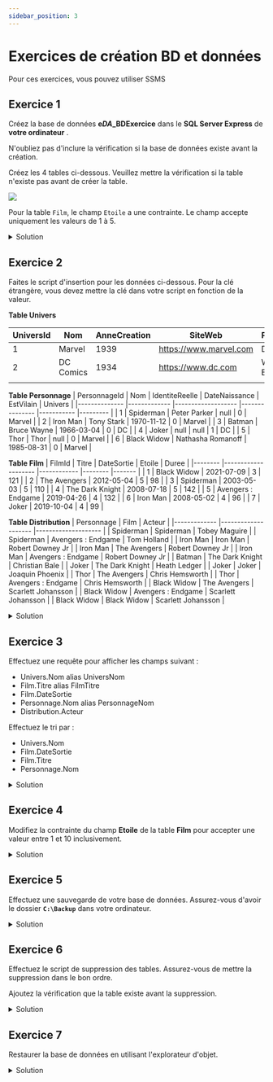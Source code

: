 ```yaml
---
sidebar_position: 3
---
```


# Exercices de création BD et données

Pour ces exercices, vous pouvez utiliser SSMS

## Exercice 1

Créez la base de données **e*DA*_BDExercice** dans le **SQL Server Express** de **votre ordinateur** .

N'oubliez pas d'inclure la vérification si la base de données existe avant la création.

Créez les 4 tables ci-dessous. Veuillez mettre la vérification si la table n'existe pas avant de créer la table.

<img src="/4N1_2024/img/02_DEA_SuperHeros.jpg"  />



Pour la table `Film`, le champ `Etoile` a une contrainte. Le champ accepte uniquement les valeurs de 1 à 5.

<details>
  <summary>Solution</summary>

```sql

IF DB_ID('e1234_BDExercice') IS NULL
	CREATE DATABASE e1234_BDExercice;
GO

USE e1234_BDExercice;
GO

IF OBJECT_ID('Univers', 'U') IS NULL
	CREATE TABLE Univers
	(
		UniversId INT NOT NULL CONSTRAINT PK_Univers PRIMARY KEY,
		Nom VARCHAR(100) NOT NULL,
		AnneeCreation SMALLINT NOT NULL,
		SiteWeb VARCHAR(2000) NOT NULL,
		Proprietaire VARCHAR(250) NOT NULL
	);

IF OBJECT_ID('Film', 'U') IS NULL
	CREATE TABLE Film
	(
		FilmId INT NOT NULL CONSTRAINT PK_Film PRIMARY KEY,
		Titre VARCHAR(100) NOT NULL,
		DateSortie DATE NOT NULL,
		Etoile TINYINT NOT NULL CONSTRAINT CK_Film_Etoile CHECK(Etoile >= 1 AND Etoile <= 5),
		Duree SMALLINT NOT NULL
	);

IF OBJECT_ID('Personnage', 'U') IS NULL
	CREATE TABLE Personnage
	(
		PersonnageId INT NOT NULL CONSTRAINT PK_Personnage PRIMARY KEY,
		Nom VARCHAR(100) NOT NULL,
		IdentiteReelle VARCHAR(100) NULL,
		DateNaissance DATE NULL,
		EstVilain BIT NOT NULL,
		UniversId INT NOT NULL CONSTRAINT FK_Personnage_UniversId FOREIGN KEY REFERENCES Univers(UniversId)
			ON DELETE NO ACTION
			ON UPDATE CASCADE
	);

IF OBJECT_ID('Distribution', 'U') IS NULL
	CREATE TABLE [Distribution]
	(
		PersonnageId INT NOT NULL CONSTRAINT FK_Distribution_PersonnageId FOREIGN KEY REFERENCES Personnage(PersonnageId)
			ON DELETE NO ACTION
			ON UPDATE CASCADE,
		FilmId INT NOT NULL CONSTRAINT FK_Distribution_FilmId FOREIGN KEY REFERENCES Film(FilmId)
			ON DELETE NO ACTION
			ON UPDATE CASCADE,
		Acteur VARCHAR(100) NOT NULL,
		CONSTRAINT PK_Distribution PRIMARY KEY (PersonnageId, FilmId)
	);
GO
```

</details>


## Exercice 2

Faites le script d'insertion pour les données ci-dessous. Pour la clé étrangère, vous devez mettre la clé dans votre script en fonction de la valeur.

**Table Univers**

| UniversId | Nom       | AnneCreation | SiteWeb                | Proprietaire |
|-----------|-----------|--------------|------------------------|--------------|
| 1         | Marvel    | 1939         | https://www.marvel.com | Disney       |
| 2         | DC Comics | 1934         | https://www.dc.com     | Warner Bros  |
|           |           |              |                        |              |


**Table Personnage**
| PersonnageId 	| Nom         	| IdentiteReelle    	| DateNaissance 	| EstVilain 	| Univers 	|
|--------------	|-------------	|-------------------	|---------------	|-----------	|---------	|
| 1            	| Spiderman   	| Peter Parker      	| null          	| 0         	| Marvel  	|
| 2            	| Iron Man    	| Tony Stark        	| 1970-11-12    	| 0         	| Marvel  	|
| 3            	| Batman      	| Bruce Wayne       	| 1966-03-04    	| 0         	| DC      	|
| 4            	| Joker       	| null              	| null          	| 1         	| DC      	|
| 5            	| Thor        	| Thor              	| null          	| 0         	| Marvel  	|
| 6            	| Black Widow 	| Nathasha Romanoff 	| 1985-08-31    	| 0         	| Marvel  	|

**Table Film**
| FilmId 	| Titre              	| DateSortie 	| Etoile 	| Duree 	|
|--------	|--------------------	|------------	|--------	|-------	|
| 1      	| Black Widow        	| 2021-07-09 	| 3      	| 121   	|
| 2      	| The Avengers       	| 2012-05-04 	| 5      	| 98    	|
| 3      	| Spiderman          	| 2003-05-03 	| 5      	| 110   	|
| 4      	| The Dark Knight    	| 2008-07-18 	| 5      	| 142   	|
| 5      	| Avengers : Endgame 	| 2019-04-26 	| 4      	| 132   	|
| 6      	| Iron Man           	| 2008-05-02 	| 4      	| 96    	|
| 7      	| Joker              	| 2019-10-04 	| 4      	| 99    	|


**Table Distribution**
| Personnage  	| Film               	| Acteur             	|
|-------------	|--------------------	|--------------------	|
| Spiderman   	| Spiderman          	| Tobey Maguire      	|
| Spiderman   	| Avengers : Endgame 	| Tom Holland        	|
| Iron Man    	| Iron Man           	| Robert Downey Jr   	|
| Iron Man    	| The Avengers       	| Robert Downey Jr   	|
| Iron Man    	| Avengers : Endgame 	| Robert Downey Jr   	|
| Batman      	| The Dark Knight    	| Christian Bale     	|
| Joker       	| The Dark Knight    	| Heath Ledger       	|
| Joker       	| Joker              	| Joaquin Phoenix    	|
| Thor        	| The Avengers       	| Chris Hemsworth    	|
| Thor        	| Avengers : Endgame 	| Chris Hemsworth    	|
| Black Widow 	| The Avengers       	| Scarlett Johansson 	|
| Black Widow 	| Avengers : Endgame 	| Scarlett Johansson 	|
| Black Widow 	| Black Widow        	| Scarlett Johansson 	|



<details>
  <summary>Solution</summary>

```sql
USE e1234_BDExercice;
GO

INSERT INTO Univers(UniversId, Nom, AnneeCreation, SiteWeb, Proprietaire) 
VALUES				
	(1, 'Marvel', 1939, 'https://www.marvel.com', 'Disney'),
	(2, 'DC Comics', 1934, 'https://dc.com', 'Warner Bros');
GO

INSERT INTO Personnage(PersonnageId, Nom, IdentiteReelle, DateNaissance, EstVilain, UniversId)
VALUES
	(1, 'Spiderman', 'Peter Parker', null, 0, 1),
	(2, 'Iron Man', 'Tony Stark', '1970-11-12',0, 1),
	(3, 'Batman', 'Bruce Wayne', '1966-03-04', 0, 2),
	(4, 'Joker', null, null, 0, 2),
	(5, 'Thor', 'Thor', null, 0, 1),
	(6, 'Black Widow', 'Nathasha Romanoff', '1985-08-31', 0, 1);
GO

INSERT INTO Film(FilmId, Titre, DateSortie, Etoile, Duree)
VALUES
	(1,'Black Widow', '2021-07-09', 3, 121),
	(2,'The Avengers', '2012-05-04', 5, 98),
	(3,'Spideman', '2003-05-03', 5, 110),
	(4,'The Dark Knight', '2008-07-18', 5, 142),
	(5,'Avengers : Endgames', '2019-04-26', 4, 132),
	(6,'Iron Man', '2008-05-02', 4, 96),
	(7,'Joker', '2019-10-04', 4, 99)
GO

INSERT INTO [Distribution](PersonnageId, FilmId, Acteur)
VALUES
	(1,3,'Tobey Maguire'),
	(1,5,'Tom Holland'),
	(2,6,'Robert Downey Jr'),
	(2,2,'Robert Downey Jr'),
	(2,5,'Robert Downey Jr'),
	(3,4,'Christian Bale'),
	(4,4,'Heath Ledger'),
	(4,7,'Joaquin Phoenix'),
	(5,2,'Chris Hemsworth'),
	(5,5,'Chris Hemsworth'),
	(6,2,'Scarlett Johansson'),
	(6,5,'Scarlett Johansson'),
	(6,1,'Scarlett Johansson')
GO
```

</details>
  
## Exercice 3

Effectuez une requête pour afficher les champs suivant :

- Univers.Nom alias UniversNom
- Film.Titre alias FilmTitre
- Film.DateSortie
- Personnage.Nom alias PersonnageNom
- Distribution.Acteur

Effectuez le tri par :

- Univers.Nom
- Film.DateSortie
- Film.Titre
- Personnage.Nom

<details>
  <summary>Solution</summary>

```sql

USE e1234_BDExercice;
GO

SELECT
	Univers.Nom AS UniversNom,
	Film.Titre AS FilmTitre,
	Film.DateSortie,
	Personnage.Nom AS PersonnageNom,	
	[Distribution].Acteur	
FROM [Distribution]
INNER JOIN Personnage ON [Distribution].PersonnageId = Personnage.PersonnageId
INNER JOIN Univers ON Personnage.UniversId = Univers.UniversId
INNER JOIN Film ON [Distribution].FilmId = Film.FilmId
ORDER BY
	Univers.Nom,
	Film.DateSortie,
	Film.Titre,
	Personnage.Nom,
	[Distribution].Acteur

```

</details>

## Exercice 4

Modifiez la contrainte du champ **Etoile** de la table **Film** pour accepter une valeur entre 1 et 10 inclusivement.

<details>
  <summary>Solution</summary>

  ```sql
  USE e1234_BDExercice;
ALTER TABLE Film
DROP CONSTRAINT CK_Film_Etoile

ALTER TABLE Film
ADD CONSTRAINT CK_Film_Etoile CHECK(Etoile >= 1 AND Etoile <= 10)
```

</details>

## Exercice 5

Effectuez une sauvegarde de votre base de données. Assurez-vous d'avoir le dossier **`C:\Backup`** dans votre ordinateur.


<details>
  <summary>Solution</summary>

```sql
USE e1234_BDExercice;
GO

DECLARE @nomBD NVARCHAR(256) -- Nom base de donn�es
DECLARE @dossierBck NVARCHAR(512) -- Chemin dossier backup. 
DECLARE @date NVARCHAR(40) -- Date du jour
DECLARE @fichierBck NVARCHAR(512) -- Nom du fichier

SET @dossierBck = 'C:\Backup\'
SELECT @nomBD = DB_NAME() 
SELECT @date = CONVERT(NVARCHAR(20),GETDATE(),112) 
SET @fichierBck = @dossierBck + @nomBD + '_' + @date + '.BAK' 
BACKUP DATABASE @nomBD TO DISK = @fichierBck
```

</details>

## Exercice 6

Effectuez le script de suppression des tables. Assurez-vous de mettre la suppression dans le bon ordre.

Ajoutez la vérification que la table existe avant la suppression.

<details>

  <summary>Solution</summary>

  ```sql
  USE BDExercice
GO

IF OBJECT_ID('Distribution', 'U') IS NOT NULL 
	DROP TABLE [Distribution];
IF OBJECT_ID('Personnage', 'U') IS NOT NULL 
	DROP TABLE Personnage;
IF OBJECT_ID('Univers', 'U') IS NOT NULL
	DROP TABLE Univers;
IF OBJECT_ID('Film', 'U') IS NOT NULL 
	DROP TABLE Film;
GO
  ```
</details>

## Exercice 7

Restaurer la base de données en utilisant l'explorateur d'objet. 


<details>
  <summary>Solution</summary>

  Clic droit sur la BD-> Tâches -> Restaurer -> Base de données.

</details>